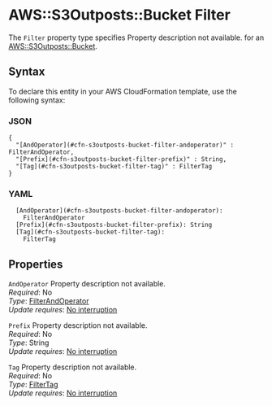 # AWS::S3Outposts::Bucket Filter<a name="aws-properties-s3outposts-bucket-filter"></a>

<a name="aws-properties-s3outposts-bucket-filter-description"></a>The `Filter` property type specifies Property description not available\. for an [AWS::S3Outposts::Bucket](aws-resource-s3outposts-bucket.md)\.

## Syntax<a name="aws-properties-s3outposts-bucket-filter-syntax"></a>

To declare this entity in your AWS CloudFormation template, use the following syntax:

### JSON<a name="aws-properties-s3outposts-bucket-filter-syntax.json"></a>

```
{
  "[AndOperator](#cfn-s3outposts-bucket-filter-andoperator)" : FilterAndOperator,
  "[Prefix](#cfn-s3outposts-bucket-filter-prefix)" : String,
  "[Tag](#cfn-s3outposts-bucket-filter-tag)" : FilterTag
}
```

### YAML<a name="aws-properties-s3outposts-bucket-filter-syntax.yaml"></a>

```
  [AndOperator](#cfn-s3outposts-bucket-filter-andoperator): 
    FilterAndOperator
  [Prefix](#cfn-s3outposts-bucket-filter-prefix): String
  [Tag](#cfn-s3outposts-bucket-filter-tag): 
    FilterTag
```

## Properties<a name="aws-properties-s3outposts-bucket-filter-properties"></a>

`AndOperator`  <a name="cfn-s3outposts-bucket-filter-andoperator"></a>
Property description not available\.  
*Required*: No  
*Type*: [FilterAndOperator](aws-properties-s3outposts-bucket-filterandoperator.md)  
*Update requires*: [No interruption](https://docs.aws.amazon.com/AWSCloudFormation/latest/UserGuide/using-cfn-updating-stacks-update-behaviors.html#update-no-interrupt)

`Prefix`  <a name="cfn-s3outposts-bucket-filter-prefix"></a>
Property description not available\.  
*Required*: No  
*Type*: String  
*Update requires*: [No interruption](https://docs.aws.amazon.com/AWSCloudFormation/latest/UserGuide/using-cfn-updating-stacks-update-behaviors.html#update-no-interrupt)

`Tag`  <a name="cfn-s3outposts-bucket-filter-tag"></a>
Property description not available\.  
*Required*: No  
*Type*: [FilterTag](aws-properties-s3outposts-bucket-filtertag.md)  
*Update requires*: [No interruption](https://docs.aws.amazon.com/AWSCloudFormation/latest/UserGuide/using-cfn-updating-stacks-update-behaviors.html#update-no-interrupt)